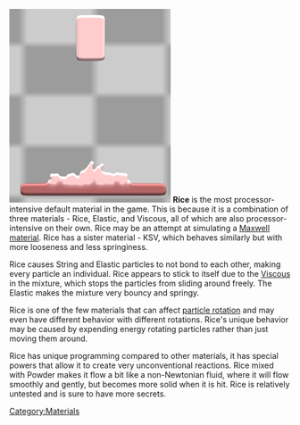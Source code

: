 ![Rice being dropped.](/images/Rice.jpg "Rice being dropped.")
**Rice** is the most processor-intensive default material in the game. This is because it is a combination of three materials - Rice, Elastic, and Viscous, all of which are also processor-intensive on their own. Rice may be an attempt at simulating a [Maxwell material](https://en.wikipedia.org/wiki/Maxwell_material). Rice has a sister material - KSV, which behaves similarly but with more looseness and less springiness.

Rice causes String and Elastic particles to not bond to each other, making every particle an individual. Rice appears to stick to itself due to the [Viscous](/Viscous.md "Viscous") in the mixture, which stops the particles from sliding around freely. The Elastic makes the mixture very bouncy and springy.

Rice is one of the few materials that can affect [particle rotation](/Polarization.md "Polarization") and may even have different behavior with different rotations. Rice's unique behavior may be caused by expending energy rotating particles rather than just moving them around.

Rice has unique programming compared to other materials, it has special powers that allow it to create very unconventional reactions. Rice mixed with Powder makes it flow a bit like a non-Newtonian fluid, where it will flow smoothly and gently, but becomes more solid when it is hit. Rice is relatively untested and is sure to have more secrets.

[Category:Materials](/Category_Materials.md "Category:Materials")
